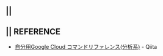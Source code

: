 ## || 


## || REFERENCE
- [自分用Google Cloud コマンドリファレンス(分析系)](https://qiita.com/ShuA/items/1ff83b8d804168b087ba) - Qiita
